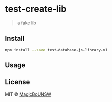 # test-create-lib

> a fake lib

## Install

```bash
npm install --save test-database-js-library-v1
```

## Usage


## License

MIT © [MagicBoUNSW](https://github.com/MagicBoUNSW)